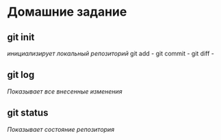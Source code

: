 # Домашние задание

 ## git init
 *инициализирует  локальный репозиторий*
git add -
git commit -
git diff -
## git log
*Показывает все внесенные изменения*
## git status 
*Показывает состояние репозитория*


